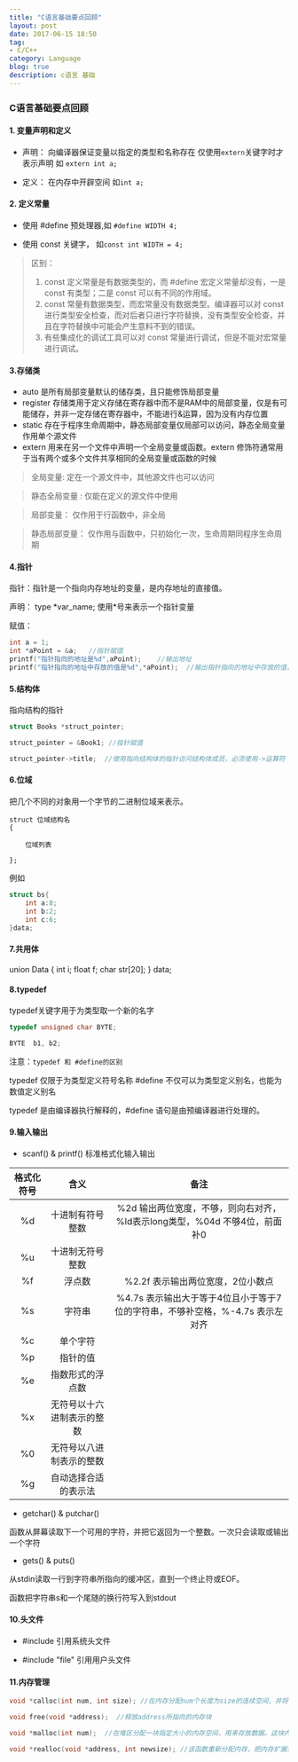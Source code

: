 ```yaml
---
title: "C语言基础要点回顾"
layout: post
date: 2017-06-15 18:50
tag:
- C/C++
category: Language
blog: true
description: c语言 基础 
---
```



### C语言基础要点回顾

#### 1. 变量声明和定义

- 声明： 向编译器保证变量以指定的类型和名称存在 仅使用`extern`关键字时才表示声明 如 `extern int a;`

- 定义： 在内存中开辟空间  如`int a;`

#### 2. 定义常量
- 使用 #define 预处理器,如 `#define WIDTH 4;`

- 使用 const 关键字， 如`const int WIDTH = 4;`

>区别：
>1. const 定义常量是有数据类型的，而 #define 宏定义常量却没有，一是 const 有类型；二是 const 可以有不同的作用域。
>2. const 常量有数据类型，而宏常量没有数据类型。编译器可以对 const 进行类型安全检查，而对后者只进行字符替换，没有类型安全检查，并且在字符替换中可能会产生意料不到的错误。
>3. 有些集成化的调试工具可以对 const 常量进行调试，但是不能对宏常量进行调试。

#### 3.存储类
- auto 是所有局部变量默认的储存类，且只能修饰局部变量
- register 存储类用于定义存储在寄存器中而不是RAM中的局部变量，仅是有可能储存，并非一定存储在寄存器中，不能进行&运算，因为没有内存位置
- static 存在于程序生命周期中，静态局部变量仅局部可以访问，静态全局变量作用单个源文件
- extern 用来在另一个文件中声明一个全局变量或函数。extern 修饰符通常用于当有两个或多个文件共享相同的全局变量或函数的时候


>全局变量: 定在一个源文件中，其他源文件也可以访问

>静态全局变量 : 仅能在定义的源文件中使用

>局部变量： 仅作用于行函数中，非全局

>静态局部变量： 仅作用与函数中，只初始化一次，生命周期同程序生命周期


#### 4.指针

指针：指针是一个指向内存地址的变量，是内存地址的直接值。

声明： type *var_name;  使用\*号来表示一个指针变量

赋值：
````c
int a = 1;
int *aPoint = &a;   //指针赋值
printf("指针指向的地址是%d",aPoint);    //输出地址
printf("指针指向的地址中存放的值是%d",*aPoint);  //输出指针指向的地址中存放的值，这里是a的值 即1

````

#### 5.结构体


指向结构的指针
````c
struct Books *struct_pointer; 

struct_pointer = &Book1; //指针赋值

struct_pointer->title;  //使用指向结构体的指针访问结构体成员，必须使用->运算符
````

#### 6.位域
把几个不同的对象用一个字节的二进制位域来表示。

````
struct 位域结构名 
{

    位域列表

};
````
例如
````c
struct bs{
    int a:8;
    int b:2;
    int c:6;
}data;
````


#### 7.共用体
union Data
{
   int i;
   float f;
   char  str[20];
} data;


#### 8.typedef 
typedef关键字用于为类型取一个新的名字
````c 
typedef unsigned char BYTE;  

BYTE  b1, b2;
````
注意：`typedef 和 #define的区别`

typedef 仅限于为类型定义符号名称
\#define 不仅可以为类型定义别名，也能为数值定义别名

typedef 是由编译器执行解释的，\#define 语句是由预编译器进行处理的。


#### 9.输入输出

- scanf() &  printf()
标准格式化输入输出


| 格式化符号 | 含义 | 备注 |
| :-: | :-: | :-: |
|%d|十进制有符号整数 |%2d 输出两位宽度，不够，则向右对齐，%ld表示long类型，%04d 不够4位，前面补0|
|%u|十进制无符号整数 |
|%f|浮点数|%2.2f 表示输出两位宽度，2位小数点
|%s|字符串|%4.7s 表示输出大于等于4位且小于等于7位的字符串，不够补空格，%-4.7s 表示左对齐
|%c|单个字符|
|%p|指针的值|
|%e|指数形式的浮点数
|%x|无符号以十六进制表示的整数
|%0|无符号以八进制表示的整数
|%g|自动选择合适的表示法 


- getchar() & putchar()

函数从屏幕读取下一个可用的字符，并把它返回为一个整数。一次只会读取或输出一个字符


- gets() & puts() 

 从stdin读取一行到字符串所指向的缓冲区，直到一个终止符或EOF。

函数把字符串s和一个尾随的换行符写入到stdout


#### 10.头文件
- #include <file> 引用系统头文件

- #include "file" 引用用户头文件


#### 11.内存管理
````c
void *calloc(int num, int size); //在内存分配num个长度为size的连续空间，并将每一个字节都初始化为0

void free(void *address);  //释放address所指向的内存块

void *malloc(int num);  //在堆区分配一块指定大小的内存空间，用来存放数据。这块内存空间在函数执行完成后不会被初始化

void *realloc(void *address, int newsize); //该函数重新分配内存，把内存扩展到newsize。

````